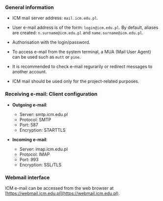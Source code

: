 ### General information

- ICM mail server address: `mail.icm.edu.pl`.

- User e-mail address is of the form: `login@icm.edu.pl`. By default, aliases are created: `n.surname@icm.edu.pl` and `name.surname@icm.edu.pl`.

- Authorisation with the login/password.

- To access e-mail from the system terminal, a MUA (Mail User Agent) can be used such as `mutt` or `pine`.

- It is recommended to check e-mail regurarily or redirect messages to another account.

- ICM mail should be used only for the project-related purposes.

### Receiving e-mail: Client configuration

- **Outgoing e-mail**:
    - Server: smtp.icm.edu.pl
    - Protocol: SMTP
    - Port: 587
    - Encryption: STARTTLS

- **Incoming e-mail**:
    - Server: imap.icm.edu.pl
    - Protocol: IMAP
    - Port: 993
    - Encryption: SSL/TLS

### Webmail interface

ICM e-mail can be accessed from the web browser at [https://webmail.icm.edu.pl](https://webmail.icm.edu.pl).